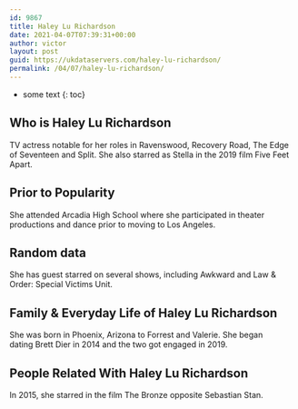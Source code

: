 ```yaml
---
id: 9867
title: Haley Lu Richardson
date: 2021-04-07T07:39:31+00:00
author: victor
layout: post
guid: https://ukdataservers.com/haley-lu-richardson/
permalink: /04/07/haley-lu-richardson/
---
```


* some text
{: toc}


## Who is Haley Lu Richardson



TV actress notable for her roles in Ravenswood, Recovery Road, The Edge of Seventeen and Split. She also starred as Stella in the 2019 film Five Feet Apart.

                
                
                
## Prior to Popularity



She attended Arcadia High School where she participated in theater productions and dance prior to moving to Los Angeles.

                
                
                
## Random data



She has guest starred on several shows, including Awkward and Law & Order: Special Victims Unit.

                
                
                
## Family & Everyday Life of Haley Lu Richardson



She was born in Phoenix, Arizona to Forrest and Valerie. She began dating Brett Dier in 2014 and the two got engaged in 2019.

                
                
                
## People Related With Haley Lu Richardson



In 2015, she starred in the film The Bronze opposite Sebastian Stan. 

                
              
            
          
          
          